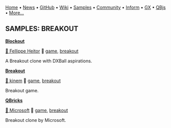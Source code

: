 [Home](https://qb64.com) • [News](../news.md) • [GitHub](https://github.com/QB64Official/qb64) • [Wiki](https://github.com/QB64Official/qb64/wiki) • [Samples](../samples.md) • [Community](../community.md) • [Inform](../inform.md) • [GX](../gx.md) • [QBjs](../qbjs.md) • [More...](../more.md)

## SAMPLES: BREAKOUT

**[Blockout](blockout/index.md)**

[🐝 Fellippe Heitor](fellippe-heitor.md) 🔗 [game](game.md), [breakout](breakout.md)

A Breakout clone with DXBall aspirations.

**[Breakout](breakout/index.md)**

[🐝 kinem](kinem.md) 🔗 [game](game.md), [breakout](breakout.md)

Breakout game.

**[QBricks](qbricks/index.md)**

[🐝 Microsoft](microsoft.md) 🔗 [game](game.md), [breakout](breakout.md)

Breakout clone by Microsoft.
